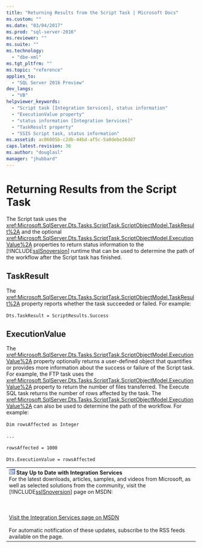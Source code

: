 ```yaml
---
title: "Returning Results from the Script Task | Microsoft Docs"
ms.custom: ""
ms.date: "03/04/2017"
ms.prod: "sql-server-2016"
ms.reviewer: ""
ms.suite: ""
ms.technology: 
  - "dbe-xml"
ms.tgt_pltfrm: ""
ms.topic: "reference"
applies_to: 
  - "SQL Server 2016 Preview"
dev_langs: 
  - "VB"
helpviewer_keywords: 
  - "Script task [Integration Services], status information"
  - "ExecutionValue property"
  - "status information [Integration Services]"
  - "TaskResult property"
  - "SSIS Script task, status information"
ms.assetid: ac06805b-c2db-44bd-af5c-5a0debe36dd7
caps.latest.revision: 36
ms.author: "douglasl"
manager: "jhubbard"
---
```

# Returning Results from the Script Task
  The Script task uses the <xref:Microsoft.SqlServer.Dts.Tasks.ScriptTask.ScriptObjectModel.TaskResult%2A> and the optional <xref:Microsoft.SqlServer.Dts.Tasks.ScriptTask.ScriptObjectModel.ExecutionValue%2A> properties to return status information to the [!INCLUDE[ssISnoversion](../../../a9notintoc/includes/ssisnoversion-md.md)] runtime that can be used to determine the path of the workflow after the Script task has finished.  
  
## TaskResult  
 The <xref:Microsoft.SqlServer.Dts.Tasks.ScriptTask.ScriptObjectModel.TaskResult%2A> property reports whether the task succeeded or failed. For example:  
  
 `Dts.TaskResult = ScriptResults.Success`  
  
## ExecutionValue  
 The <xref:Microsoft.SqlServer.Dts.Tasks.ScriptTask.ScriptObjectModel.ExecutionValue%2A> property optionally returns a user-defined object that quantifies or provides more information about the success or failure of the Script task. For example, the FTP task uses the <xref:Microsoft.SqlServer.Dts.Tasks.ScriptTask.ScriptObjectModel.ExecutionValue%2A> property to return the number of files transferred. The Execute SQL task returns the number of rows affected by the task. The <xref:Microsoft.SqlServer.Dts.Tasks.ScriptTask.ScriptObjectModel.ExecutionValue%2A> can also be used to determine the path of the workflow. For example:  
  
 `Dim rowsAffected as Integer`  
  
 `...`  
  
 `rowsAffected = 1000`  
  
 `Dts.ExecutionValue = rowsAffected`  
  
||  
|-|  
|![Integration Services icon (small)](../../../integration-services/building-packages-programmatically/media/dts-16.gif "Integration Services icon (small)")  **Stay Up to Date with Integration Services**<br /> For the latest downloads, articles, samples, and videos from Microsoft, as well as selected solutions from the community, visit the [!INCLUDE[ssISnoversion](../../../a9notintoc/includes/ssisnoversion-md.md)] page on MSDN:<br /><br /><br /><br /> [Visit the Integration Services page on MSDN](http://go.microsoft.com/fwlink/?LinkId=136655)<br /><br /> For automatic notification of these updates, subscribe to the RSS feeds available on the page.|  
  
  